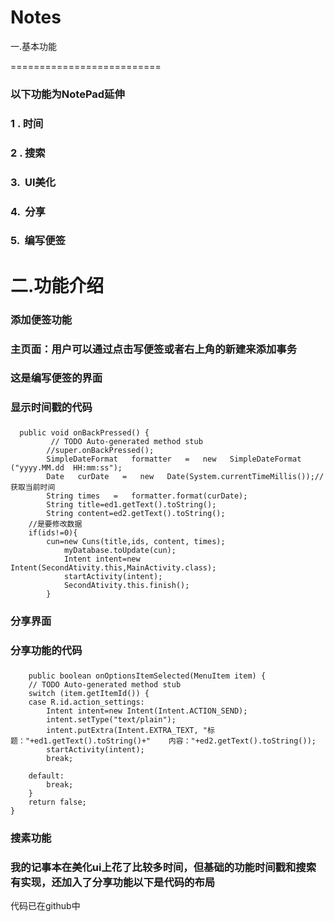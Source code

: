 # Notes
一.基本功能

==========================

### 以下功能为NotePad延伸

### 1 . 时间

### 2 . 搜索

### 3.  UI美化

### 4.  分享

### 5.  编写便签

二.功能介绍
==========================

### 添加便签功能



### 主页面：用户可以通过点击写便签或者右上角的新建来添加事务



### 这是编写便签的界面



### 显示时间戳的代码
### 
      public void onBackPressed() {
		     // TODO Auto-generated method stub		
		    //super.onBackPressed();
		    SimpleDateFormat   formatter   =   new   SimpleDateFormat   ("yyyy.MM.dd  HH:mm:ss");     
	    	Date   curDate   =   new   Date(System.currentTimeMillis());//获取当前时间     
		    String times   =   formatter.format(curDate);      
		    String title=ed1.getText().toString();
	    	String content=ed2.getText().toString();
		//是要修改数据
		if(ids!=0){
			cun=new Cuns(title,ids, content, times);
			    myDatabase.toUpdate(cun);
			    Intent intent=new Intent(SecondAtivity.this,MainActivity.class);
			    startActivity(intent);
			    SecondAtivity.this.finish();
	    	}

### 分享界面


### 分享功能的代码
###   
     	public boolean onOptionsItemSelected(MenuItem item) {
		// TODO Auto-generated method stub
		switch (item.getItemId()) {
		case R.id.action_settings:
			Intent intent=new Intent(Intent.ACTION_SEND);
			intent.setType("text/plain");
			intent.putExtra(Intent.EXTRA_TEXT, "标题："+ed1.getText().toString()+"    内容："+ed2.getText().toString());
			startActivity(intent);
			break;

		default:
			break;
		}
		return false;
	}

### 搜素功能



### 我的记事本在美化ui上花了比较多时间，但基础的功能时间戳和搜索有实现，还加入了分享功能以下是代码的布局

代码已在github中
